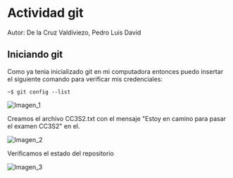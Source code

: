# Actividad git
Autor: De la Cruz Valdiviezo, Pedro Luis David

## Iniciando git

Como ya tenia inicializado git en mi computadora entonces puedo insertar el siguiente comando para verificar mis credenciales:

```~$ git config --list```

![Imagen_1](Imagenes/imagen_1.png)

Creamos el archivo CC3S2.txt con el mensaje "Estoy en camino para pasar el examen CC3S2" en el.

![Imagen_2](Imagenes/imagen_2.png)

Verificamos el estado del repositorio

![Imagen_3](Imagenes/imagen_3.png)